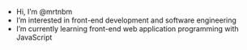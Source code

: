 - Hi, I’m @mrtnbm
- I’m interested in front-end development and software engineering
- I’m currently learning front-end web application programming with JavaScript

<!---
mrtnbm/mrtnbm is a ✨ special ✨ repository because its `README.md` (this file) appears on your GitHub profile.
You can click the Preview link to take a look at your changes.
--->
